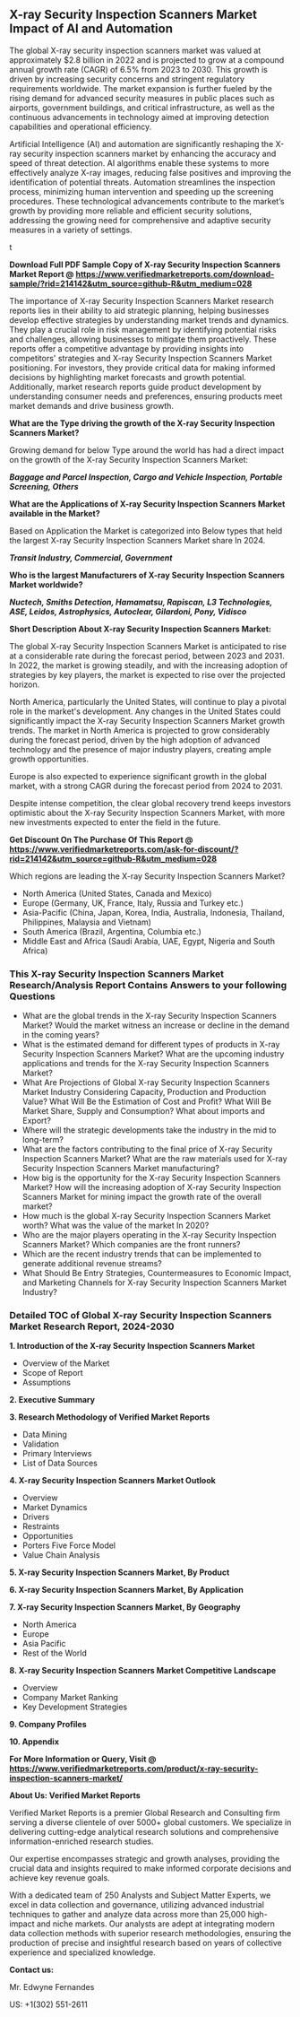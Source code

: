 <h2>X-ray Security Inspection Scanners Market Impact of AI and Automation</h2><p>The global X-ray security inspection scanners market was valued at approximately $2.8 billion in 2022 and is projected to grow at a compound annual growth rate (CAGR) of 6.5% from 2023 to 2030. This growth is driven by increasing security concerns and stringent regulatory requirements worldwide. The market expansion is further fueled by the rising demand for advanced security measures in public places such as airports, government buildings, and critical infrastructure, as well as the continuous advancements in technology aimed at improving detection capabilities and operational efficiency.</p><p>Artificial Intelligence (AI) and automation are significantly reshaping the X-ray security inspection scanners market by enhancing the accuracy and speed of threat detection. AI algorithms enable these systems to more effectively analyze X-ray images, reducing false positives and improving the identification of potential threats. Automation streamlines the inspection process, minimizing human intervention and speeding up the screening procedures. These technological advancements contribute to the market’s growth by providing more reliable and efficient security solutions, addressing the growing need for comprehensive and adaptive security measures in a variety of settings.</p>t</p><p id="" class=""><strong>Download Full PDF Sample Copy of X-ray Security Inspection Scanners Market Report @ <a href="https://www.verifiedmarketreports.com/download-sample/?rid=214142&utm_source=github-R&utm_medium=028" target="_blank">https://www.verifiedmarketreports.com/download-sample/?rid=214142&utm_source=github-R&utm_medium=028</a></strong></p><p>The importance of&nbsp;X-ray Security Inspection Scanners Market research reports lies in their ability to aid strategic planning, helping businesses develop effective strategies by understanding market trends and dynamics. They play a crucial role in risk management by identifying potential risks and challenges, allowing businesses to mitigate them proactively. These reports offer a competitive advantage by providing insights into competitors' strategies and X-ray Security Inspection Scanners Market positioning. For investors, they provide critical data for making informed decisions by highlighting market forecasts and growth potential. Additionally, market research reports guide product development by understanding consumer needs and preferences, ensuring products meet market demands and drive business growth.</p><p><strong>What are the&nbsp;Type driving the growth of the X-ray Security Inspection Scanners Market?</strong></p><p id="" class="">Growing demand for below Type around the world has had a direct impact on the growth of the X-ray Security Inspection Scanners Market:</p><em><strong>Baggage and Parcel Inspection, Cargo and Vehicle Inspection, Portable Screening, Others</strong></em></p><strong>What are the&nbsp;Applications&nbsp;of X-ray Security Inspection Scanners Market available in the Market?</strong></p><p id="" class="">Based on Application the Market is categorized into Below types that held the largest X-ray Security Inspection Scanners Market share In 2024.</p><em><strong>Transit Industry, Commercial, Government</strong></em></p><strong>Who is the largest Manufacturers of X-ray Security Inspection Scanners Market worldwide?</strong></p><p><em><strong>Nuctech, Smiths Detection, Hamamatsu, Rapiscan, L3 Technologies, ASE, Leidos, Astrophysics, Autoclear, Gilardoni, Pony, Vidisco</strong></em></p><p id="" class=""><strong>Short Description About X-ray Security Inspection Scanners Market:</strong></p><p>The global X-ray Security Inspection Scanners Market is anticipated to rise at a considerable rate during the forecast period, between 2023 and 2031. In 2022, the market is growing steadily, and with the increasing adoption of strategies by key players, the market is expected to rise over the projected horizon.</p><p>North America, particularly the United States, will continue to play a pivotal role in the market's development. Any changes in the United States could significantly impact the X-ray Security Inspection Scanners Market growth trends. The market in North America is projected to grow considerably during the forecast period, driven by the high adoption of advanced technology and the presence of major industry players, creating ample growth opportunities.</p><p>Europe is also expected to experience significant growth in the global market, with a strong CAGR during the forecast period from 2024 to 2031.</p><p>Despite intense competition, the clear global recovery trend keeps investors optimistic about the X-ray Security Inspection Scanners Market, with more new investments expected to enter the field in the future.</p><p id="" class=""><strong>Get Discount On The Purchase Of This Report @ <a href="https://www.verifiedmarketreports.com/ask-for-discount/?rid=214142&utm_source=github-R&utm_medium=028" target="_blank">https://www.verifiedmarketreports.com/ask-for-discount/?rid=214142&utm_source=github-R&utm_medium=028</a></strong></p>Which regions are leading the X-ray Security Inspection Scanners Market?</p><ul><li>North America (United States, Canada and Mexico)</li><li>Europe (Germany, UK, France, Italy, Russia and Turkey etc.)</li><li>Asia-Pacific (China, Japan, Korea, India, Australia, Indonesia, Thailand, Philippines, Malaysia and Vietnam)</li><li>South America (Brazil, Argentina, Columbia etc.)</li><li>Middle East and Africa (Saudi Arabia, UAE, Egypt, Nigeria and South Africa)</li></ul><h3 id="" class="">This X-ray Security Inspection Scanners Market Research/Analysis Report Contains Answers to your following Questions</h3><ul><li>What are the global trends in the X-ray Security Inspection Scanners Market? Would the market witness an increase or decline in the demand in the coming years?</li><li>What is the estimated demand for different types of products in X-ray Security Inspection Scanners Market? What are the upcoming industry applications and trends for the X-ray Security Inspection Scanners Market?</li><li>What Are Projections of Global X-ray Security Inspection Scanners Market Industry Considering Capacity, Production and Production Value? What Will Be the Estimation of Cost and Profit? What Will Be Market Share, Supply and Consumption? What about imports and Export?</li><li>Where will the strategic developments take the industry in the mid to long-term?</li><li>What are the factors contributing to the final price of X-ray Security Inspection Scanners Market? What are the raw materials used for X-ray Security Inspection Scanners Market manufacturing?</li><li>How big is the opportunity for the X-ray Security Inspection Scanners Market? How will the increasing adoption of X-ray Security Inspection Scanners Market for mining impact the growth rate of the overall market?</li><li>How much is the global X-ray Security Inspection Scanners Market worth? What was the value of the market In 2020?</li><li>Who are the major players operating in the X-ray Security Inspection Scanners Market? Which companies are the front runners?</li><li>Which are the recent industry trends that can be implemented to generate additional revenue streams?</li><li>What Should Be Entry Strategies, Countermeasures to Economic Impact, and Marketing Channels for X-ray Security Inspection Scanners Market Industry?</li></ul><h3 id="" class="">Detailed TOC of Global X-ray Security Inspection Scanners Market Research Report, 2024-2030</h3><p id="" class=""><strong>1. Introduction of the X-ray Security Inspection Scanners Market</strong></p><ul><li>Overview of the Market</li><li>Scope of Report</li><li>Assumptions</li></ul><p id="" class=""><strong>2. Executive Summary</strong></p><p id="" class=""><strong>3. Research Methodology of Verified Market Reports</strong></p><ul><li>Data Mining</li><li>Validation</li><li>Primary Interviews</li><li>List of Data Sources</li></ul><p id="" class=""><strong>4. X-ray Security Inspection Scanners Market Outlook</strong></p><ul><li>Overview</li><li>Market Dynamics</li><li>Drivers</li><li>Restraints</li><li>Opportunities</li><li>Porters Five Force Model</li><li>Value Chain Analysis</li></ul><p id="" class=""><strong>5. X-ray Security Inspection Scanners Market, By Product</strong></p><p id="" class=""><strong>6. X-ray Security Inspection Scanners Market, By Application</strong></p><p id="" class=""><strong>7. X-ray Security Inspection Scanners Market, By Geography</strong></p><ul><li>North America</li><li>Europe</li><li>Asia Pacific</li><li>Rest of the World</li></ul><p id="" class=""><strong>8. X-ray Security Inspection Scanners Market Competitive Landscape</strong></p><ul><li>Overview</li><li>Company Market Ranking</li><li>Key Development Strategies</li></ul><p id="" class=""><strong>9. Company Profiles</strong></p><p id="" class=""><strong>10. Appendix</strong></p><p id="" class=""><strong>For More Information or Query, Visit @ <a href="https://www.verifiedmarketreports.com/product/x-ray-security-inspection-scanners-market/" target="_blank">https://www.verifiedmarketreports.com/product/x-ray-security-inspection-scanners-market/</a></strong></p><p id="" class=""><strong>About Us: Verified Market Reports</strong></p><p id="" class="">Verified Market Reports is a premier Global Research and Consulting firm serving a diverse clientele of over 5000+ global customers. We specialize in delivering cutting-edge analytical research solutions and comprehensive information-enriched research studies.</p><p id="" class="">Our expertise encompasses strategic and growth analyses, providing the crucial data and insights required to make informed corporate decisions and achieve key revenue goals.</p><p id="" class="">With a dedicated team of 250 Analysts and Subject Matter Experts, we excel in data collection and governance, utilizing advanced industrial techniques to gather and analyze data across more than 25,000 high-impact and niche markets. Our analysts are adept at integrating modern data collection methods with superior research methodologies, ensuring the production of precise and insightful research based on years of collective experience and specialized knowledge.</p><p id="" class=""><strong>Contact us:</strong></p><p id="" class="">Mr. Edwyne Fernandes</p><p id="" class="">US: +1(302) 551-2611</p>